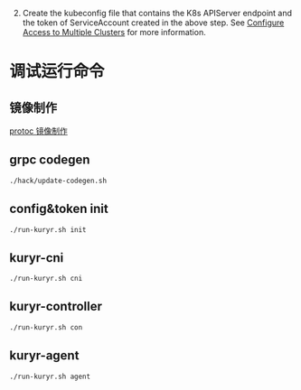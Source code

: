 2. Create the kubeconfig file that contains the K8s APIServer endpoint and the token of ServiceAccount created in the
above step. See [Configure Access to Multiple Clusters](
https://kubernetes.io/docs/tasks/access-application-cluster/configure-access-multiple-clusters/) for more information.

# 调试运行命令
## 镜像制作
[protoc 镜像制作](build/images/codegen/README.md)

## grpc codegen
```bash
./hack/update-codegen.sh
```

## config&token init
```bash
./run-kuryr.sh init
```

## kuryr-cni
```bash
./run-kuryr.sh cni
```

## kuryr-controller
```bash
./run-kuryr.sh con
```

## kuryr-agent
```bash
./run-kuryr.sh agent
```
